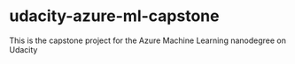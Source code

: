 # udacity-azure-ml-capstone
This is the capstone project for the Azure Machine Learning nanodegree on Udacity
